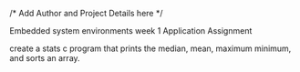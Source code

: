 /* Add Author and Project Details here */

Embedded system environments week 1 Application Assignment

create a stats c program that prints the median, mean, maximum minimum, and 
sorts an array. 
